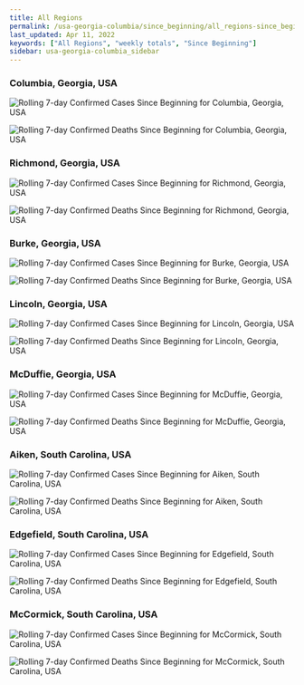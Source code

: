```yaml
---
title: All Regions
permalink: /usa-georgia-columbia/since_beginning/all_regions-since_beginning.html
last_updated: Apr 11, 2022
keywords: ["All Regions", "weekly totals", "Since Beginning"]
sidebar: usa-georgia-columbia_sidebar
---
```


<h3>Columbia, Georgia, USA</h3>

![Rolling 7-day Confirmed Cases Since Beginning for Columbia, Georgia, USA](/covid_tracker/images/graphs/usa-georgia-columbia-rolling_7_days_confirmed-since_beginning_graph.png)

![Rolling 7-day Confirmed Deaths Since Beginning for Columbia, Georgia, USA](/covid_tracker/images/graphs/usa-georgia-columbia-rolling_7_days_deaths-since_beginning_graph.png)

<h3>Richmond, Georgia, USA</h3>

![Rolling 7-day Confirmed Cases Since Beginning for Richmond, Georgia, USA](/covid_tracker/images/graphs/usa-georgia-richmond-rolling_7_days_confirmed-since_beginning_graph.png)

![Rolling 7-day Confirmed Deaths Since Beginning for Richmond, Georgia, USA](/covid_tracker/images/graphs/usa-georgia-richmond-rolling_7_days_deaths-since_beginning_graph.png)

<h3>Burke, Georgia, USA</h3>

![Rolling 7-day Confirmed Cases Since Beginning for Burke, Georgia, USA](/covid_tracker/images/graphs/usa-georgia-burke-rolling_7_days_confirmed-since_beginning_graph.png)

![Rolling 7-day Confirmed Deaths Since Beginning for Burke, Georgia, USA](/covid_tracker/images/graphs/usa-georgia-burke-rolling_7_days_deaths-since_beginning_graph.png)

<h3>Lincoln, Georgia, USA</h3>

![Rolling 7-day Confirmed Cases Since Beginning for Lincoln, Georgia, USA](/covid_tracker/images/graphs/usa-georgia-lincoln-rolling_7_days_confirmed-since_beginning_graph.png)

![Rolling 7-day Confirmed Deaths Since Beginning for Lincoln, Georgia, USA](/covid_tracker/images/graphs/usa-georgia-lincoln-rolling_7_days_deaths-since_beginning_graph.png)

<h3>McDuffie, Georgia, USA</h3>

![Rolling 7-day Confirmed Cases Since Beginning for McDuffie, Georgia, USA](/covid_tracker/images/graphs/usa-georgia-mcduffie-rolling_7_days_confirmed-since_beginning_graph.png)

![Rolling 7-day Confirmed Deaths Since Beginning for McDuffie, Georgia, USA](/covid_tracker/images/graphs/usa-georgia-mcduffie-rolling_7_days_deaths-since_beginning_graph.png)

<h3>Aiken, South Carolina, USA</h3>

![Rolling 7-day Confirmed Cases Since Beginning for Aiken, South Carolina, USA](/covid_tracker/images/graphs/usa-south_carolina-aiken-rolling_7_days_confirmed-since_beginning_graph.png)

![Rolling 7-day Confirmed Deaths Since Beginning for Aiken, South Carolina, USA](/covid_tracker/images/graphs/usa-south_carolina-aiken-rolling_7_days_deaths-since_beginning_graph.png)

<h3>Edgefield, South Carolina, USA</h3>

![Rolling 7-day Confirmed Cases Since Beginning for Edgefield, South Carolina, USA](/covid_tracker/images/graphs/usa-south_carolina-edgefield-rolling_7_days_confirmed-since_beginning_graph.png)

![Rolling 7-day Confirmed Deaths Since Beginning for Edgefield, South Carolina, USA](/covid_tracker/images/graphs/usa-south_carolina-edgefield-rolling_7_days_deaths-since_beginning_graph.png)

<h3>McCormick, South Carolina, USA</h3>

![Rolling 7-day Confirmed Cases Since Beginning for McCormick, South Carolina, USA](/covid_tracker/images/graphs/usa-south_carolina-mccormick-rolling_7_days_confirmed-since_beginning_graph.png)

![Rolling 7-day Confirmed Deaths Since Beginning for McCormick, South Carolina, USA](/covid_tracker/images/graphs/usa-south_carolina-mccormick-rolling_7_days_deaths-since_beginning_graph.png)
